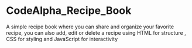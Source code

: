 # CodeAlpha_Recipe_Book
A simple recipe book where you can share and organize your favorite recipe, you can also add, edit or delete a recipe 
using HTML for structure , CSS for styling and JavaScript for interactivity
